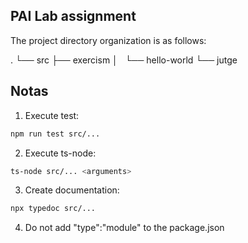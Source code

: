 ## PAI Lab assignment 
The project directory organization is as follows:

.
└── src
    ├── exercism
    │   └── hello-world
    └── jutge

## Notas
1. Execute test:
```bash
npm run test src/...
```

2. Execute ts-node:
```bash
ts-node src/... <arguments>
```

3. Create documentation:
```bash
npx typedoc src/...
```

4. Do not add "type":"module" to the package.json